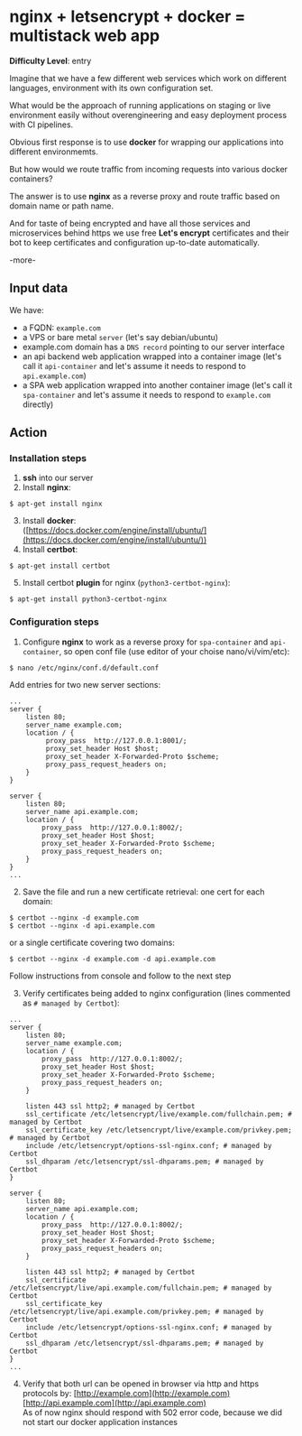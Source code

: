 # nginx + letsencrypt + docker = multistack web app

**Difficulty Level**: entry

Imagine that we have a few different web services which work on different
languages, environment with its own configuration set.

What would be the approach of running applications on staging or live
environment easily without overengineering and easy deployment process with CI
pipelines.

Obvious first response is to use **docker** for wrapping our applications into
different environmemts.

But how would we route traffic from incoming requests into various docker
containers?

The answer is to use **nginx** as a reverse proxy and route traffic based on domain
name or path name.

And for taste of being encrypted and have all those services and microservices
behind https we use free **Let's encrypt** certificates and their bot to keep
certificates and configuration up-to-date automatically.

-more-

## Input data

We have:

- a FQDN: `example.com`
- a VPS or bare metal `server` (let's say debian/ubuntu)
- example.com domain has a `DNS record` pointing to our server interface
- an api backend web application wrapped into a container image (let's call it
`api-container`  and let's assume it needs to respond to `api.example.com`)
- a SPA web application wrapped into another container image (let's call it
`spa-container` and let's assume it needs to respond to `example.com` directly)

## Action

### Installation steps
1. **ssh** into our server
2. Install **nginx**:
```
$ apt-get install nginx
```
3. Install **docker**:  
([https://docs.docker.com/engine/install/ubuntu/](https://docs.docker.com/engine/install/ubuntu/))
4. Install **certbot**:
```
$ apt-get install certbot
```
5. Install certbot **plugin** for nginx (`python3-certbot-nginx`):
```
$ apt-get install python3-certbot-nginx
```

### Configuration steps

1. Configure **nginx** to work as a reverse proxy for `spa-container` and
`api-container`, so open conf file (use editor of your choise nano/vi/vim/etc):
```
$ nano /etc/nginx/conf.d/default.conf
```
Add entries for two new server sections:
```
...
server {
    listen 80;
    server_name example.com;
    location / {
         proxy_pass  http://127.0.0.1:8001/;
         proxy_set_header Host $host;
         proxy_set_header X-Forwarded-Proto $scheme;
         proxy_pass_request_headers on;
    }
}

server {
    listen 80;
    server_name api.example.com;
    location / {
        proxy_pass  http://127.0.0.1:8002/;
        proxy_set_header Host $host;
        proxy_set_header X-Forwarded-Proto $scheme;
        proxy_pass_request_headers on;
    }
}
...
```
2. Save the file and run a new certificate retrieval:
one cert for each domain:
```
$ certbot --nginx -d example.com
$ certbot --nginx -d api.example.com
```
or a single certificate covering two domains:
```
$ certbot --nginx -d example.com -d api.example.com
```
Follow instructions from console and follow to the next step

3. Verify certificates being added to nginx configuration (lines commented as `# managed by Certbot`):
```
...
server {
    listen 80;
    server_name example.com;
    location / {
        proxy_pass  http://127.0.0.1:8002/;
        proxy_set_header Host $host;
        proxy_set_header X-Forwarded-Proto $scheme;
        proxy_pass_request_headers on;
    }

    listen 443 ssl http2; # managed by Certbot
    ssl_certificate /etc/letsencrypt/live/example.com/fullchain.pem; # managed by Certbot
    ssl_certificate_key /etc/letsencrypt/live/example.com/privkey.pem; # managed by Certbot
    include /etc/letsencrypt/options-ssl-nginx.conf; # managed by Certbot
    ssl_dhparam /etc/letsencrypt/ssl-dhparams.pem; # managed by Certbot
}

server {
    listen 80;
    server_name api.example.com;
    location / {
        proxy_pass  http://127.0.0.1:8002/;
        proxy_set_header Host $host;
        proxy_set_header X-Forwarded-Proto $scheme;
        proxy_pass_request_headers on;
    }

    listen 443 ssl http2; # managed by Certbot
    ssl_certificate /etc/letsencrypt/live/api.example.com/fullchain.pem; # managed by Certbot
    ssl_certificate_key /etc/letsencrypt/live/api.example.com/privkey.pem; # managed by Certbot
    include /etc/letsencrypt/options-ssl-nginx.conf; # managed by Certbot
    ssl_dhparam /etc/letsencrypt/ssl-dhparams.pem; # managed by Certbot
}
...
```

4. Verify that both url can be opened in browser via http and https protocols by:
[http://example.com](http://example.com)  
[http://api.example.com](http://api.example.com)  
As of now nginx should respond with 502 error code, because we did not start our
docker application instances



